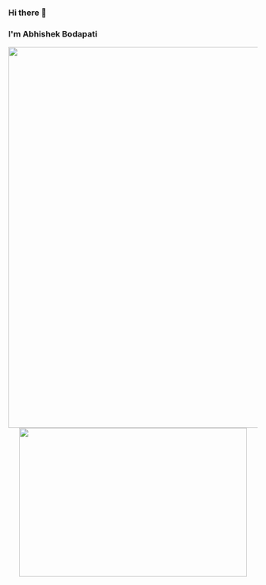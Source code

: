 ### Hi there 👋
### I'm Abhishek Bodapati

<!--
**abhishek-bodapati/abhishek-bodapati** is a ✨ _special_ ✨ repository because its `README.md` (this file) appears on your GitHub profile.

Here are some ideas to get you started:

- 🔭 I’m currently working on ...
- 🌱 I’m currently learning ...
- 👯 I’m looking to collaborate on ...
- 🤔 I’m looking for help with ...
- 💬 Ask me about ...
- 📫 How to reach me: ...
- 😄 Pronouns: ...
- ⚡ Fun fact: ...
-->
<p align="center">
  <img width="1024" height="768" src="https://github-readme-stats.vercel.app/api?username=abhishek-bodapati&layout=compact&theme=graywhite">
  <img width="460" height="300" src="https://github-readme-stats.vercel.app/api/top-langs/?username=abhishek-bodapati&theme=graywhite&layout=compact">
</p>
